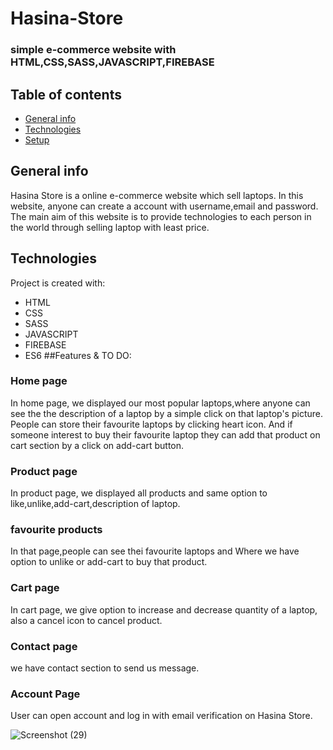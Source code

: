 # Hasina-Store
### simple e-commerce website with HTML,CSS,SASS,JAVASCRIPT,FIREBASE
## Table of contents
* [General info](#general-info)
* [Technologies](#technologies)
* [Setup](#setup)

## General info
Hasina Store is a online e-commerce website which sell laptops. In this website, anyone can create a account with username,email and password. The main aim of this website is to provide technologies to each person in the world through selling laptop with least price.
## Technologies
  Project is created with:
* HTML
* CSS
* SASS
* JAVASCRIPT
* FIREBASE
* ES6
##Features & TO DO:

### Home page
In home page, we displayed our most popular laptops,where anyone can see the the description of a laptop by a simple click on that laptop's picture. People can store their favourite laptops by clicking heart icon. And if someone interest to buy their favourite laptop they can add that product on cart section by a click on add-cart button.
### Product page
In product page, we displayed all products and same option to like,unlike,add-cart,description of laptop.
### favourite products
In that page,people can see thei  favourite laptops and Where we have option to unlike or add-cart to buy that product.
### Cart page
In cart page, we give option to increase and decrease quantity of a laptop, also a cancel icon to cancel product.
### Contact page
we have contact section to send us message.
### Account Page
User can open account and log in with email verification on Hasina Store.

![Screenshot (29)](https://user-images.githubusercontent.com/97860664/152707428-5c7241d9-0909-421f-b4d6-4095b4e2aae2.png)
